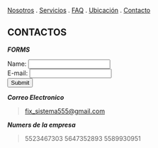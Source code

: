  [Nosotros](./nosotros.md) . [Servicios](./servicios.md) . [FAQ](FAQ.md) . [Ubicación](ubicacion.md) . [Contacto](./contacto.md)

## CONTACTOS

**_FORMS_**

<form action="https://formspree.io/f/mrgjaqja" method="post">
Name: <input type="text" name="name"><br>
E-mail: <input type="text" name="email"><br>
<input type="submit">
</form>

**_Correo  Electronico_**

> fix_sistema555@gmail.com

**_Numers de la empresa_**

> 5523467303
> 5647352893
> 5589930951
